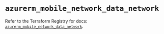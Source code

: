 # `azurerm_mobile_network_data_network`

Refer to the Terraform Registry for docs: [`azurerm_mobile_network_data_network`](https://registry.terraform.io/providers/hashicorp/azurerm/3.102.0/docs/resources/mobile_network_data_network).
